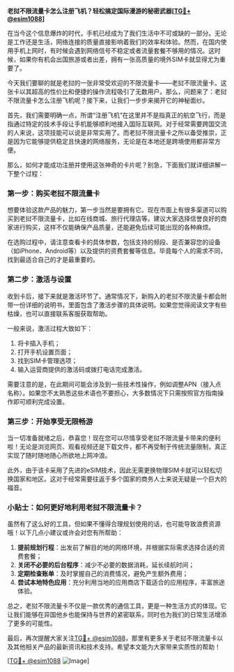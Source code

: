 **老挝不限流量卡怎么注册飞机？轻松搞定国际漫游的秘密武器[[TG💪+ @esim1088](https://t.me/s/esim1088)]**

在当今这个信息爆炸的时代，手机已经成为了我们生活中不可或缺的一部分。无论是工作还是生活，网络连接的质量直接影响着我们的效率和体验。然而，在国内使用手机上网时，有时候会遇到网络信号不稳定或者流量套餐不够用的情况。这时候，如果你有机会出国旅游或者出差，拥有一张高质量的境外SIM卡就显得尤为重要了。

今天我们要聊的就是老挝的一张非常受欢迎的不限流量卡——老挝不限流量卡。这张卡以其超高的性价比和便捷的操作流程吸引了无数用户。那么，问题来了：老挝不限流量卡怎么注册飞机呢？接下来，让我们一步步来揭开它的神秘面纱。

首先，我们需要明确一点，所谓“注册飞机”在这里并不是指真正的航空飞行，而是指通过特定的技术手段让手机能够顺利地接入国际互联网。对于经常需要跨国交流的人来说，这项技能可以说是非常实用了。而老挝不限流量卡之所以备受推崇，正是因为它能够提供稳定且快速的网络服务，无论是在本地还是跨境使用都非常方便。

那么，如何才能成功注册并使用这张神奇的卡片呢？别急，下面我们就详细讲解一下整个过程：

### 第一步：购买老挝不限流量卡

想要体验这款产品的魅力，第一步当然是要拥有它。现在市面上有很多渠道可以购买到老挝不限流量卡，比如在线商城、旅行代理店等。建议大家选择信誉良好的商家进行购买，这样不仅能确保产品质量，还能避免后续可能出现的各种麻烦。

在选购过程中，请注意查看卡的具体参数，包括支持的频段、是否兼容您的设备（如iPhone、Android等）以及提供的资费套餐等信息。毕竟每个人的需求不同，找到最适合自己的才是最重要的。

### 第二步：激活与设置

收到卡后，接下来就是激活环节了。通常情况下，新购入的老挝不限流量卡都会附带一份详细的说明书，里面包含了激活步骤的具体说明。如果您觉得阅读文字有些枯燥，也可以直接联系客服获取帮助。

一般来说，激活过程大致如下：
1. 将卡插入手机；
2. 打开手机设置页面；
3. 找到SIM卡管理选项；
4. 输入运营商提供的激活码或拨打电话完成激活。

需要注意的是，在此期间可能会涉及到一些技术性操作，例如调整APN（接入点名称）。如果您不太熟悉这些术语也不要担心，大多数情况下只需按照官方指南操作即可顺利完成设置。

### 第三步：开始享受无限畅游

当一切准备就绪之后，恭喜您！现在您可以尽情享受老挝不限流量卡带来的便利啦！无论是浏览网页、观看视频还是下载文件，都不再受制于传统流量限制，真正实现了随时随地随心所欲地上网冲浪。

此外，由于该卡采用了先进的eSIM技术，因此无需更换物理SIM卡就可以轻松切换国家和地区。这对于经常需要往返于多个国家的商务人士来说无疑是一个巨大的福音。

### 小贴士：如何更好地利用老挝不限流量卡？

虽然有了这么好的工具，但如果不懂得合理规划使用的话，也可能导致浪费资源哦！以下几点小建议或许会对您有所帮助：

1. **提前规划行程**：出发前了解目的地的网络环境，并根据实际需求选择合适的资费套餐；
2. **关闭不必要的后台程序**：减少不必要的数据消耗，延长续航时间；
3. **定期检查账单**：及时掌握自己的消费情况，避免产生额外费用；
4. **尝试本地特色应用**：充分利用当地的应用商店下载适合的应用程序，丰富旅途体验。

总之，老挝不限流量卡不仅是一款优秀的通信工具，更是一种生活方式的体现。它让我们能够在异国他乡也能保持与世界的紧密联系，同时也为我们的日常生活增添了更多的可能性。

最后，再次提醒大家关注[TG💪+ @esim1088](https://t.me/s/esim1088)，那里有更多关于老挝不限流量卡以及其他相关产品的最新资讯和技术支持。希望本文能为大家带来实质性的帮助！

[[TG💪+ @esim1088](https://t.me/s/esim1088) ![Image](https://i.postimg.cc/4NQfJmqS/Snipaste-2025-05-13-00-14-12.png)]